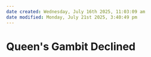 ```yaml
---
date created: Wednesday, July 16th 2025, 11:03:09 am
date modified: Monday, July 21st 2025, 3:40:49 pm
---
```


# Queen's Gambit Declined
